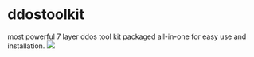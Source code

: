 # ddostoolkit
most powerful 7 layer ddos tool kit packaged all-in-one for easy use and installation.
<img src="https://i.imgur.com/kenVlUY.png">
